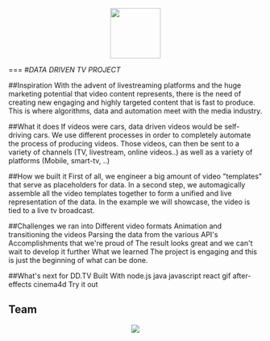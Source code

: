 <p align="center">
  <img width="100" src="https://mjz.io/7ddtv.jpg" />
</p>

===
#*DATA DRIVEN TV PROJECT*

##Inspiration
With the advent of livestreaming platforms and the huge marketing potential that video content represents, there is the need of creating new engaging and highly targeted content that is fast to produce. This is where algorithms, data and automation meet with the media industry.

##What it does
If videos were cars, data driven videos would be self-driving cars. We use different processes in order to completely automate the process of producing videos. Those videos, can then be sent to a variety of channels (TV, livestream, online videos..) as well as a variety of platforms (Mobile, smart-tv, ..)

##How we built it
First of all, we engineer a big amount of video "templates" that serve as placeholders for data. In a second step, we automagically assemble all the video templates together to form a unified and live representation of the data. In the example we will showcase, the video is tied to a live tv broadcast.

##Challenges we ran into
Different video formats
Animation and transitioning the videos
Parsing the data from the various API's
Accomplishments that we're proud of
The result looks great and we can't wait to develop it further
What we learned
The project is engaging and this is just the beginning of what can be done.

##What's next for DD.TV
Built With
node.js
java
javascript
react
gif
after-effects
cinema4d
Try it out

## Team
<p align="center">
  <img src="https://mjz.io/team.png" />
</p>
